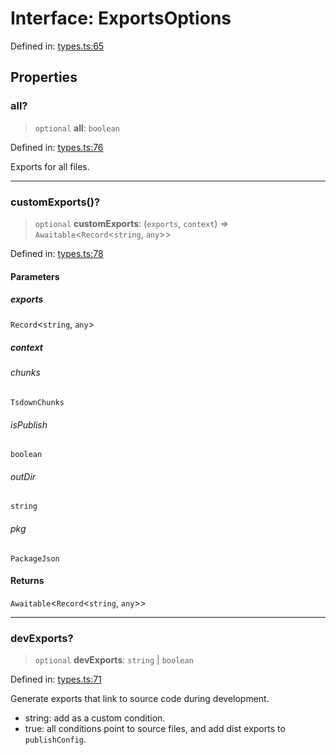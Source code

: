 # Interface: ExportsOptions

Defined in: [types.ts:65](https://github.com/rolldown/tsdown/blob/96c38d9d1821d84b8a238b5a77ff1b157ea1f11f/src/options/types.ts#L65)

## Properties

### all?

> `optional` **all**: `boolean`

Defined in: [types.ts:76](https://github.com/rolldown/tsdown/blob/96c38d9d1821d84b8a238b5a77ff1b157ea1f11f/src/options/types.ts#L76)

Exports for all files.

***

### customExports()?

> `optional` **customExports**: (`exports`, `context`) => `Awaitable`\<`Record`\<`string`, `any`\>\>

Defined in: [types.ts:78](https://github.com/rolldown/tsdown/blob/96c38d9d1821d84b8a238b5a77ff1b157ea1f11f/src/options/types.ts#L78)

#### Parameters

##### exports

`Record`\<`string`, `any`\>

##### context

###### chunks

`TsdownChunks`

###### isPublish

`boolean`

###### outDir

`string`

###### pkg

`PackageJson`

#### Returns

`Awaitable`\<`Record`\<`string`, `any`\>\>

***

### devExports?

> `optional` **devExports**: `string` \| `boolean`

Defined in: [types.ts:71](https://github.com/rolldown/tsdown/blob/96c38d9d1821d84b8a238b5a77ff1b157ea1f11f/src/options/types.ts#L71)

Generate exports that link to source code during development.
- string: add as a custom condition.
- true: all conditions point to source files, and add dist exports to `publishConfig`.
